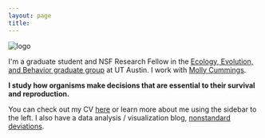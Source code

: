 ```yaml
---
layout: page
title:
---
```


![logo](../files/photo.jpg)

I'm a graduate student and NSF Research Fellow in the [Ecology, Evolution, and Behavior graduate group](https://www.cns.utexas.edu/eeb-graduate-program) at UT Austin. I work with [Molly Cummings](http://www.bio.utexas.edu/research/cummingslab/).

__I study how organisms make decisions that are essential to their survival and reproduction.__

You can check out my CV [here](../files/cv.pdf) or learn more about me using the sidebar to the left. I also have a data analysis / visualization blog, [nonstandard deviations](https://lukereding.github.io/nonstandard_deviations/).
